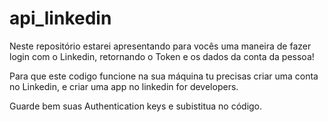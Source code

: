 # api_linkedin
Neste repositório estarei apresentando para vocês uma maneira de fazer login com o Linkedin, retornando o Token e os dados da conta da pessoa!

Para que este codigo funcione na sua máquina tu precisas criar uma conta no Linkedin, e criar uma app no linkedin for developers.

Guarde bem suas Authentication keys e subistitua no código.

